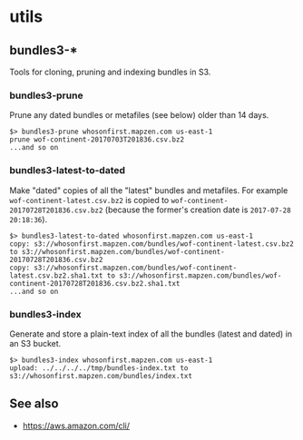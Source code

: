 # utils

## bundles3-*

Tools for cloning, pruning and indexing bundles in S3.

### bundles3-prune

Prune any dated bundles or metafiles (see below) older than 14 days.

```
$> bundles3-prune whosonfirst.mapzen.com us-east-1
prune wof-continent-20170703T201836.csv.bz2
...and so on
```

### bundles3-latest-to-dated

Make "dated" copies of all the "latest" bundles and metafiles. For example `wof-continent-latest.csv.bz2` is copied to `wof-continent-20170728T201836.csv.bz2` (because the former's creation date is `2017-07-28 20:18:36`).

```
$> bundles3-latest-to-dated whosonfirst.mapzen.com us-east-1
copy: s3://whosonfirst.mapzen.com/bundles/wof-continent-latest.csv.bz2 to s3://whosonfirst.mapzen.com/bundles/wof-continent-20170728T201836.csv.bz2
copy: s3://whosonfirst.mapzen.com/bundles/wof-continent-latest.csv.bz2.sha1.txt to s3://whosonfirst.mapzen.com/bundles/wof-continent-20170728T201836.csv.bz2.sha1.txt
...and so on
```

### bundles3-index

Generate and store a plain-text index of all the bundles (latest and dated) in an S3 bucket.

```
$> bundles3-index whosonfirst.mapzen.com us-east-1
upload: ../../../../tmp/bundles-index.txt to s3://whosonfirst.mapzen.com/bundles/index.txt
```

## See also

* https://aws.amazon.com/cli/